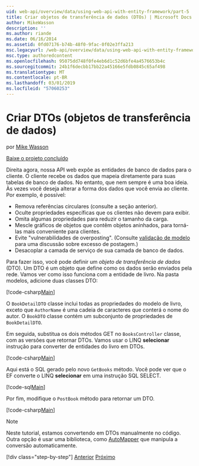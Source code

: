 ```yaml
---
uid: web-api/overview/data/using-web-api-with-entity-framework/part-5
title: Criar objetos de transferência de dados (DTOs) | Microsoft Docs
author: MikeWasson
description: ''
ms.author: riande
ms.date: 06/16/2014
ms.assetid: 0fd07176-b74b-48f0-9fac-0f02e3ffa213
msc.legacyurl: /web-api/overview/data/using-web-api-with-entity-framework/part-5
msc.type: authoredcontent
ms.openlocfilehash: 95075dd748f0fe4eb6d1c52d6bfe4a4576653b4c
ms.sourcegitcommit: 24b1f6decbb17bb22a45166e5fdb0845c65af498
ms.translationtype: MT
ms.contentlocale: pt-BR
ms.lasthandoff: 03/01/2019
ms.locfileid: "57060253"
---
```

<a name="create-data-transfer-objects-dtos"></a>Criar DTOs (objetos de transferência de dados)
====================
por [Mike Wasson](https://github.com/MikeWasson)

[Baixe o projeto concluído](https://github.com/MikeWasson/BookService)

Direita agora, nossa API web expõe as entidades de banco de dados para o cliente. O cliente recebe os dados que mapeia diretamente para suas tabelas de banco de dados. No entanto, que nem sempre é uma boa ideia. Às vezes você deseja alterar a forma dos dados que você envia ao cliente. Por exemplo, é possível:

- Remova referências circulares (consulte a seção anterior).
- Oculte propriedades específicas que os clientes não devem para exibir.
- Omita algumas propriedades para reduzir o tamanho da carga.
- Mescle gráficos de objetos que contêm objetos aninhados, para torná-las mais conveniente para clientes.
- Evite "vulnerabilidades de overposting". (Consulte [validação de modelo](../../formats-and-model-binding/model-validation-in-aspnet-web-api.md) para uma discussão sobre excesso de postagem.)
- Desacoplar a camada de serviço de sua camada de banco de dados.

Para fazer isso, você pode definir um *objeto de transferência de dados* (DTO). Um DTO é um objeto que define como os dados serão enviados pela rede. Vamos ver como isso funciona com a entidade de livro. Na pasta modelos, adicione duas classes DTO:

[!code-csharp[Main](part-5/samples/sample1.cs)]

O `BookDetailDTO` classe inclui todas as propriedades do modelo de livro, exceto que `AuthorName` é uma cadeia de caracteres que conterá o nome do autor. O `BookDTO` classe contém um subconjunto de propriedades de `BookDetailDTO`.

Em seguida, substitua os dois métodos GET no `BooksController` classe, com as versões que retornar DTOs. Vamos usar o LINQ **selecionar** instrução para converter de entidades do livro em DTOs.

[!code-csharp[Main](part-5/samples/sample2.cs)]

Aqui está o SQL gerado pelo novo `GetBooks` método. Você pode ver que o EF converte o LINQ **selecionar** em uma instrução SQL SELECT.

[!code-sql[Main](part-5/samples/sample3.sql)]

Por fim, modifique o `PostBook` método para retornar um DTO.

[!code-csharp[Main](part-5/samples/sample4.cs)]

> [!NOTE]
> Neste tutorial, estamos convertendo em DTOs manualmente no código. Outra opção é usar uma biblioteca, como [AutoMapper](http://automapper.org/) que manipula a conversão automaticamente.
> 
> [!div class="step-by-step"]
> [Anterior](part-4.md)
> [Próximo](part-6.md)
